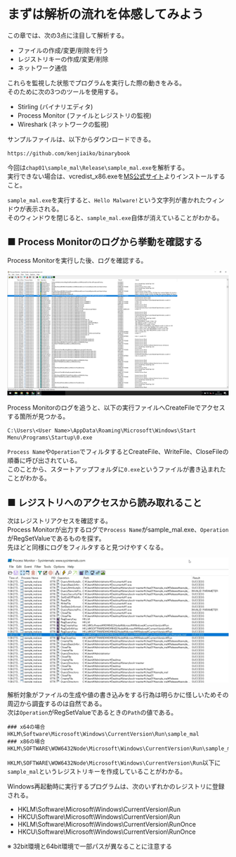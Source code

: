 # まずは解析の流れを体感してみよう
この章では、次の3点に注目して解析する。
- ファイルの作成/変更/削除を行う
- レジストリキーの作成/変更/削除
- ネットワーク通信

これらを監視した状態でプログラムを実行した際の動きをみる。  
そのために次の3つのツールを使用する。
- Stirling (バイナリエディタ)
- Process Monitor (ファイルとレジストリの監視)
- Wireshark (ネットワークの監視)

サンプルファイルは、以下からダウンロードできる。
```
https://github.com/kenjiaiko/binarybook
```

今回は`chap01\sample_mal\Release\sample_mal.exe`を解析する。  
実行できない場合は、vcredist_x86.exeを[MS公式サイト](https://www.microsoft.com/en-us/download/details.aspx?id=26999)よりインストールすること。  
  
`sample_mal.exe`を実行すると、`Hello Malware!`という文字列が書かれたウィンドウが表示される。  
そのウィンドウを閉じると、`sample_mal.exe`自体が消えていることがわかる。  

## ■ Process Monitorのログから挙動を確認する
Process Monitorを実行した後、ログを確認する。  
  
![1-1-1](./images/1-1-1.png)
  
Process Monitorのログを追うと、以下の実行ファイルへCreateFileでアクセスする箇所が見つかる。  
```
C:\Users\<User Name>\AppData\Roaming\Microsoft\Windows\Start Menu\Programs\Startup\0.exe
```
`Process Name`や`Operation`でフィルタするとCreateFile、WriteFile、CloseFileの順番に呼び出されている。  
このことから、スタートアップフォルダに`0.exe`というファイルが書き込まれたことがわかる。  

## ■ レジストリへのアクセスから読み取れること
次はレジストリアクセスを確認する。  
Process Monitorが出力するログで`Process Name`がsample_mal.exe、`Operation`がRegSetValueであるものを探す。  
先ほどと同様にログをフィルタすると見つけやすくなる。  
  
![1-1-2](./images/1-1-2.png)
  
解析対象がファイルの生成や値の書き込みをする行為は明らかに怪しいためその周辺から調査するのは自然である。  
次は`Operation`がRegSetValueであるときの`Path`の値である。
```
### x64の場合
HKLM\Software\Microsoft\Windows\CurrentVersion\Run\sample_mal
### x86の場合
HKLM\SOFTWARE\WOW6432Node\Microsoft\Windows\CurrentVersion\Run\sample_mal
```
`HKLM\SOFTWARE\WOW6432Node\Microsoft\Windows\CurrentVersion\Run`以下に`sample_mal`というレジストリキーを作成していることがわかる。  
  
Windows再起動時に実行するプログラムは、次のいずれかのレジストリに登録される。
- HKLM\Software\Microsoft\Windows\CurrentVersion\Run
- HKCU\Software\Microsoft\Windows\CurrentVersion\Run
- HKLM\Software\Microsoft\Windows\CurrentVersion\RunOnce
- HKCU\Software\Microsoft\Windows\CurrentVersion\RunOnce

※ 32bit環境と64bit環境で一部パスが異なることに注意する
